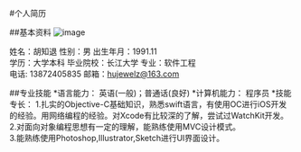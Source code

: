 #个人简历

##基本资料
![image](https://github.com/huluobobo/Personalresume/raw/master/sources/me.png)<br>

姓名：胡知退		性别：男		出生年月：1991.11 <br>
学历：大学本科	毕业院校：长江大学		专业：软件工程 <br>
电话: 13872405835		邮箱：hujewelz@163.com <br>

##专业技能
*语言能力： 英语(一般)；普通话(良好) 
*计算机能力： 程序员 
*技能专长： 
1.扎实的Objective-C基础知识，熟悉swift语言，有使用OC进行iOS开发的经验。用网络编程的经验。对Xcode有比较深的了解，尝试过WatchKit开发。<br>
2.对面向对象编程思想有一定的理解，能熟练使用MVC设计模式。<br>
3.能熟练使用Photoshop,Illustrator,Sketch进行UI界面设计。
